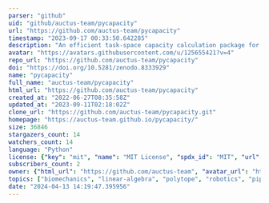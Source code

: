 ```yaml
---
parser: "github"
uid: "github/auctus-team/pycapacity"
url: "https://github.com/auctus-team/pycapacity"
timestamp: "2023-09-17 00:33:50.642285"
description: "An efficient task-space capacity calculation package for robotics and biomechanics"
avatar: "https://avatars.githubusercontent.com/u/125655421?v=4"
repo_url: "https://github.com/auctus-team/pycapacity"
doi: "https://doi.org/10.5281/zenodo.8333929"
name: "pycapacity"
full_name: "auctus-team/pycapacity"
html_url: "https://github.com/auctus-team/pycapacity"
created_at: "2022-06-27T08:35:58Z"
updated_at: "2023-09-11T02:18:02Z"
clone_url: "https://github.com/auctus-team/pycapacity.git"
homepage: "https://auctus-team.github.io/pycapacity/"
size: 36846
stargazers_count: 14
watchers_count: 14
language: "Python"
license: {"key": "mit", "name": "MIT License", "spdx_id": "MIT", "url": "https://api.github.com/licenses/mit", "node_id": "MDc6TGljZW5zZTEz"}
subscribers_count: 2
owner: {"html_url": "https://github.com/auctus-team", "avatar_url": "https://avatars.githubusercontent.com/u/125655421?v=4", "login": "auctus-team", "type": "Organization"}
topics: ["biomechanics", "linear-algebra", "polytope", "robotics", "pip-package", "real-time"]
date: "2024-04-13 14:19:47.395956"
---
```

